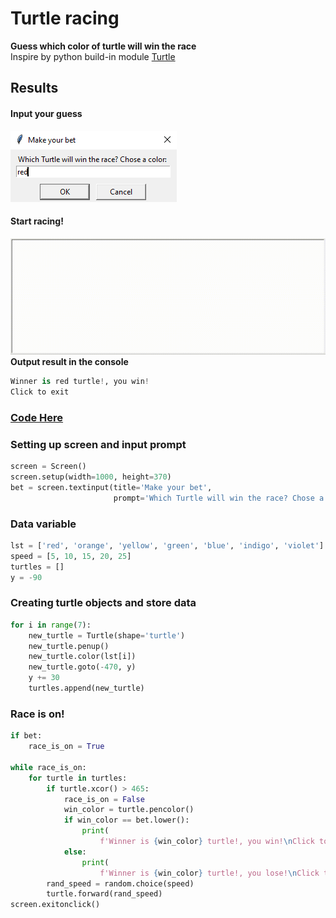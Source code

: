 # Turtle racing 
**Guess which color of turtle will win the race**  
Inspire by python build-in module [Turtle](https://docs.python.org/3/library/turtle.html)
## Results
#### Input your guess
![image](https://github.com/polo871209/projects/blob/main/TurtleRacing/input.png)  
#### Start racing!
  
![image](https://github.com/polo871209/projects/blob/main/TurtleRacing/turtle%20racing.gif)  
**Output result in the console**  
```python
Winner is red turtle!, you win!
Click to exit
```
### [Code Here](https://github.com/polo871209/projects/blob/main/TurtleRacing/main.py)
### Setting up screen and input prompt
```python
screen = Screen()
screen.setup(width=1000, height=370)
bet = screen.textinput(title='Make your bet',
                       prompt='Which Turtle will win the race? Chose a color: ')
```
### Data variable
```python
lst = ['red', 'orange', 'yellow', 'green', 'blue', 'indigo', 'violet']
speed = [5, 10, 15, 20, 25]
turtles = []
y = -90
```
### Creating turtle objects and store data
```python
for i in range(7):
    new_turtle = Turtle(shape='turtle')
    new_turtle.penup()
    new_turtle.color(lst[i])
    new_turtle.goto(-470, y)
    y += 30
    turtles.append(new_turtle)
```
### Race is on!
```python
if bet:
    race_is_on = True

while race_is_on:
    for turtle in turtles:
        if turtle.xcor() > 465:
            race_is_on = False
            win_color = turtle.pencolor()
            if win_color == bet.lower():
                print(
                    f'Winner is {win_color} turtle!, you win!\nClick to exit')
            else:
                print(
                    f'Winner is {win_color} turtle!, you lose!\nClick to exit')
        rand_speed = random.choice(speed)
        turtle.forward(rand_speed)
screen.exitonclick()
```